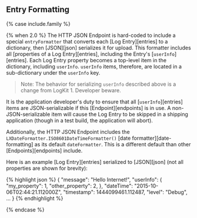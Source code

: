 ## Entry Formatting

{% case include.family %}

{% when 2.0 %}
The HTTP JSON Endpoint is hard-coded to include a special `entryFormatter` that converts each [Log Entry][entries] to a dictionary, then [JSON][json] serializes it for upload. This formatter includes all [properties of a Log Entry][entries], including the Entry's [`userInfo`][entries]. Each Log Entry property becomes a top-level item in the dictionary, including `userInfo`. `userInfo` items, therefore, are located in a sub-dictionary under the `userInfo` key.

> Note: The behavior for serializing `userInfo` described above is a change from LogKit 1. Developer beware.

It is the application developer's duty to ensure that all [`userInfo`][entries] items are JSON-serializable if this [Endpoint][endpoints] is in use. A non-JSON-serializable item will cause the Log Entry to be skipped in a shipping application (though in a test build, the application will abort).

Additionally, the HTTP JSON Endpoint includes the `LXDateFormatter.ISO8601DateTimeFormatter()` [date formatter][date-formatting] as its default `dateFormatter`. This is a different default than other [Endpoints][endpoints] include.

Here is an example [Log Entry][entries] serialized to [JSON][json] (not all properties are shown for brevity):

{% highlight json %}
{
    "message": "Hello Internet!",
    "userInfo": {
        "my_property": 1,
        "other_property": 2,
    },
    "dateTime": "2015-10-06T02:44:21.112000Z",
    "timestamp": 1444099461.112487,
    "level": "Debug",
    ...
}
{% endhighlight %}

{% endcase %}
